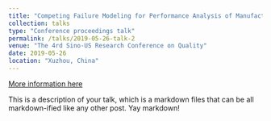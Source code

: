 ```yaml
---
title: "Competing Failure Modeling for Performance Analysis of Manufacturing Systems"
collection: talks
type: "Conference proceedings talk"
permalink: /talks/2019-05-26-talk-2
venue: "The 4rd Sino-US Research Conference on Quality"
date: 2019-05-26
location: "Xuzhou, China"
---
```


[More information here](http://example2.com)

This is a description of your talk, which is a markdown files that can be all markdown-ified like any other post. Yay markdown!
